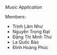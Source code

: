 *Music Application*

Members:
 - Trịnh Lâm Như
 - Nguyễn Trọng Đạt
 - Đặng Thị Minh Thư
 - La Quốc Bảo
 - Đinh Hoàng Phúc
